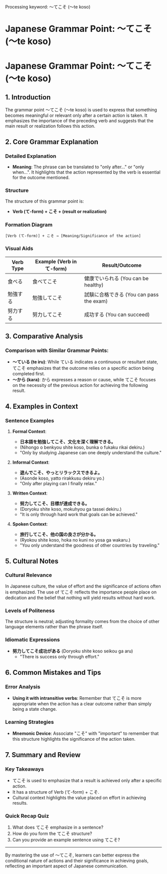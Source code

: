 Processing keyword: ～てこそ (〜te koso)
# Japanese Grammar Point: ～てこそ (〜te koso)
# Japanese Grammar Point: ～てこそ (〜te koso)
## 1. Introduction
The grammar point ～てこそ (〜te koso) is used to express that something becomes meaningful or relevant only after a certain action is taken. It emphasizes the importance of the preceding verb and suggests that the main result or realization follows this action.
## 2. Core Grammar Explanation
### Detailed Explanation
- **Meaning**: The phrase can be translated to "only after..." or "only when...". It highlights that the action represented by the verb is essential for the outcome mentioned.
  
### Structure
The structure of this grammar point is:
- **Verb (て-form) + こそ + (result or realization)**
### Formation Diagram
```plaintext
[Verb (て-form)] + こそ → [Meaning/Significance of the action]
```
### Visual Aids
| Verb Type | Example (Verb in て-form) | Result/Outcome                      |
|-----------|----------------------------|------------------------------------|
| 食べる    | 食べてこそ                | 健康でいられる (You can be healthy)  |
| 勉強する  | 勉強してこそ              | 試験に合格できる (You can pass the exam) |
| 努力する  | 努力してこそ              | 成功する (You can succeed)         |
## 3. Comparative Analysis
### Comparison with Similar Grammar Points:
- **〜ている (te iru)**: While ている indicates a continuous or resultant state, てこそ emphasizes that the outcome relies on a specific action being completed first.
- **〜から (kara)**: から expresses a reason or cause, while てこそ focuses on the necessity of the previous action for achieving the following result.
## 4. Examples in Context
### Sentence Examples
1. **Formal Context**: 
   - **日本語を勉強してこそ、文化を深く理解できる。**
   - (Nihongo o benkyou shite koso, bunka o fukaku rikai dekiru.)
   - "Only by studying Japanese can one deeply understand the culture."
   
2. **Informal Context**: 
   - **遊んでこそ、やっとリラックスできるよ。**
   - (Asonde koso, yatto rirakkusu dekiru yo.)
   - "Only after playing can I finally relax."
3. **Written Context**: 
   - **努力してこそ、目標が達成できる。**
   - (Doryoku shite koso, mokuhyou ga tassei dekiru.)
   - "It is only through hard work that goals can be achieved."
4. **Spoken Context**: 
   - **旅行してこそ、他の国の良さが分かる。**
   - (Ryokou shite koso, hoka no kuni no yosa ga wakaru.)
   - "You only understand the goodness of other countries by traveling."
## 5. Cultural Notes
### Cultural Relevance
In Japanese culture, the value of effort and the significance of actions often is emphasized. The use of てこそ reflects the importance people place on dedication and the belief that nothing will yield results without hard work.
### Levels of Politeness
The structure is neutral; adjusting formality comes from the choice of other language elements rather than the phrase itself.
### Idiomatic Expressions
- **努力してこそ成功がある** (Doryoku shite koso seikou ga aru) 
  - "There is success only through effort." 
## 6. Common Mistakes and Tips
### Error Analysis
- **Using it with intransitive verbs**: Remember that てこそ is more appropriate when the action has a clear outcome rather than simply being a state change.
  
### Learning Strategies
- **Mnemonic Device**: Associate "こそ" with "important" to remember that this structure highlights the significance of the action taken.
## 7. Summary and Review
### Key Takeaways
- てこそ is used to emphasize that a result is achieved only after a specific action.
- It has a structure of Verb (て-form) + こそ.
- Cultural context highlights the value placed on effort in achieving results.
### Quick Recap Quiz
1. What does てこそ emphasize in a sentence?
2. How do you form the てこそ structure?
3. Can you provide an example sentence using てこそ?
--- 
By mastering the use of ～てこそ, learners can better express the conditional nature of actions and their significance in achieving goals, reflecting an important aspect of Japanese communication.

